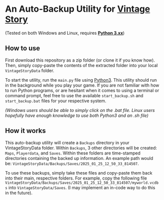 # An Auto-Backup Utility for [Vintage Story](https://www.vintagestory.at/)
(Tested on both Windows and Linux, requires **[Python 3.xx](https://www.python.org/)**)

## How to use

First download this repository as a zip folder (or clone it if you know how). Then, simply copy-paste the contents of the extracted folder into your local `VintageStoryData` folder. 

To start the utility, run the `main.py` file using [Python3](https://www.python.org/). This utility should run in the background while you play your game. If you are not familiar with how to run Python programs, or are hesitant when it comes to using a terminal or command prompt, feel free to use the available `start_backup.sh` and `start_backup.bat` files for your respective system.

*(Windows users should be able to simply click on the .bat file. Linux users hopefully have enough knowledge to use both Python3 and an .sh file)*

## How it works

This auto-backup utility will create a `Backups` directory in your VintageStoryData folder. Within `Backups`, 3 other directories will be created: `Maps`, `Playerdata`, and `Saves`. Within these folders are time-stamped directories containing the backed up information. An example path would be: `VintageStoryData/Backups/Saves/2025_01_25_12_50_33_814507`. 

To use these backups, simply take these files and copy-paste them back into their main, respective folders. For example, copy the following file `VintageStoryData/Backups/Saves/2025_01_25_12_50_33_814507/myworld.vcdbs` into `VintageStoryData/Saves`. (I may implement an in-code way to do this in the future).
